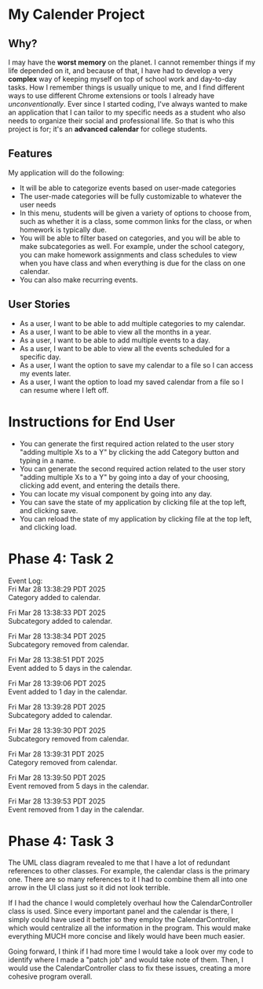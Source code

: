 # My Calender Project

## Why?
I may have the **worst memory** on the planet. I cannot remember things if my life depended on it, and because of that, I have had to develop a very **complex** way of keeping myself on top of school work and day-to-day tasks. How I remember things is usually unique to me, and I find different ways to use different Chrome extensions or tools I already have *unconventionally*. Ever since I started coding, I've always wanted to make an application that I can tailor to my specific needs as a student who also needs to organize their social and professional life. So that is who this project is for; it's an **advanced calendar** for college students.

## Features
My application will do the following:
- It will be able to categorize events based on user-made categories
- The user-made categories will be fully customizable to whatever the user needs
- In this menu, students will be given a variety of options to choose from, such as whether it is a class, some common links for the class, or when homework is typically due.
- You will be able to filter based on categories, and you will be able to make subcategories as well. For example, under the school category, you can make homework assignments and class schedules to view when you have class and when everything is due for the class on one calendar.
- You can also make recurring events.

## User Stories
- As a user, I want to be able to add multiple categories to my calendar.
- As a user, I want to be able to view all the months in a year.
- As a user, I want to be able to add multiple events to a day.
- As a user, I want to be able to view all the events scheduled for a specific day.
- As a user, I want the option to save my calendar to a file so I can access my events later.
- As a user, I want the option to load my saved calendar from a file so I can resume where I left off.

# Instructions for End User

- You can generate the first required action related to the user story "adding multiple Xs to a Y" by clicking the add Category button and typing in a name.
- You can generate the second required action related to the user story "adding multiple Xs to a Y" by going into a day of your choosing, clicking add event, and entering the details there.
- You can locate my visual component by going into any day.
- You can save the state of my application by clicking file at the top left, and clicking save.
- You can reload the state of my application by clicking file at the top left, and clicking load.

# Phase 4: Task 2
Event Log:
  <br />Fri Mar 28 13:38:29 PDT 2025
  <br />Category added to calendar.

  Fri Mar 28 13:38:33 PDT 2025
  <br />Subcategory added to calendar.

  Fri Mar 28 13:38:34 PDT 2025
  <br />Subcategory removed from calendar.

  Fri Mar 28 13:38:51 PDT 2025
  <br />Event added to 5 days in the calendar.

  Fri Mar 28 13:39:06 PDT 2025
  <br />Event added to 1 day in the calendar.

  Fri Mar 28 13:39:28 PDT 2025
  <br />Subcategory added to calendar.

  Fri Mar 28 13:39:30 PDT 2025
  <br />Subcategory removed from calendar.

  Fri Mar 28 13:39:31 PDT 2025
  <br />Category removed from calendar.

  Fri Mar 28 13:39:50 PDT 2025
  <br />Event removed from 5 days in the calendar.

  Fri Mar 28 13:39:53 PDT 2025
  <br />Event removed from 1 day in the calendar.

# Phase 4: Task 3
The UML class diagram revealed to me that I have a lot of redundant references to other classes. For example, the calendar class is the primary one. There are so many references to it I had to combine them all into one arrow in the UI class just so it did not look terrible.

If I had the chance I would completely overhaul how the CalendarController class is used. Since every important panel and the calendar is there, I simply could have used it better so they employ the CalendarController, which would centralize all the information in the program. This would make everything MUCH more concise and likely would have been much easier.

Going forward, I think if I had more time I would take a look over my code to identify where I made a "patch job" and would take note of them. Then, I would use the CalendarController class to fix these issues, creating a more cohesive program overall.